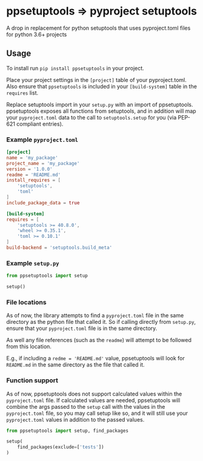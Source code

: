# ppsetuptools => pyproject setuptools

A drop in replacement for python setuptools that uses pyproject.toml files
for python 3.6+ projects

## Usage

To install run `pip install ppsetuptools` in your project.

Place your project settings in the `[project]` table of your pyproject.toml.
Also ensure that `ppsetuptools` is included in your `[build-system]` table
in the `requires` list.

Replace setuptools import in your `setup.py` with an import of ppsetuptools.
ppsetuptools exposes all functions from setuptools, and in addition will map
your `pyproject.toml` data to the call to `setuptools.setup` for you (via
PEP-621 compliant entries).

### Example `pyproject.toml`

```toml
[project]
name = 'my_package'
project_name = 'my_package'
version = '1.0.0'
readme = 'README.md'
install_requires = [
    'setuptools',
    'toml'
]
include_package_data = true

[build-system]
requires = [
    'setuptools >= 40.8.0',
    'wheel >= 0.35.1',
    'toml >= 0.10.1'
]
build-backend = 'setuptools.build_meta'
```

### Example `setup.py`

```python
from ppsetuptools import setup

setup()
```

### File locations

As of now, the library attempts to find a `pyproject.toml` file in the same
directory as the python file that called it. So if calling directly from
`setup.py`, ensure that your `pyproject.toml` file is in the same directory.

As well any file references (such as the `readme`) will attempt to be followed
from this location.

E.g., if including a `redme = 'README.md'` value, ppsetuptools will look for
`README.md` in the same directory as the file that called it.

### Function support

As of now, ppsetuptools does not support calculated values within the
`pyproject.toml` file. If calculated values are needed, ppsetuptools
will combine the args passed to the `setup` call with the values in the
`pyproject.toml` file, so you may call setup like so, and it will still use your
`pyproject.toml` values in addition to the passed values.

```python
from ppsetuptools import setup, find_packages

setup(
    find_packages(exclude=['tests'])
)
```
